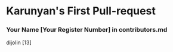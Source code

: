 # Karunyan's First Pull-request 
### Your Name [Your Register Number] in contributors.md
dijolin [13]
